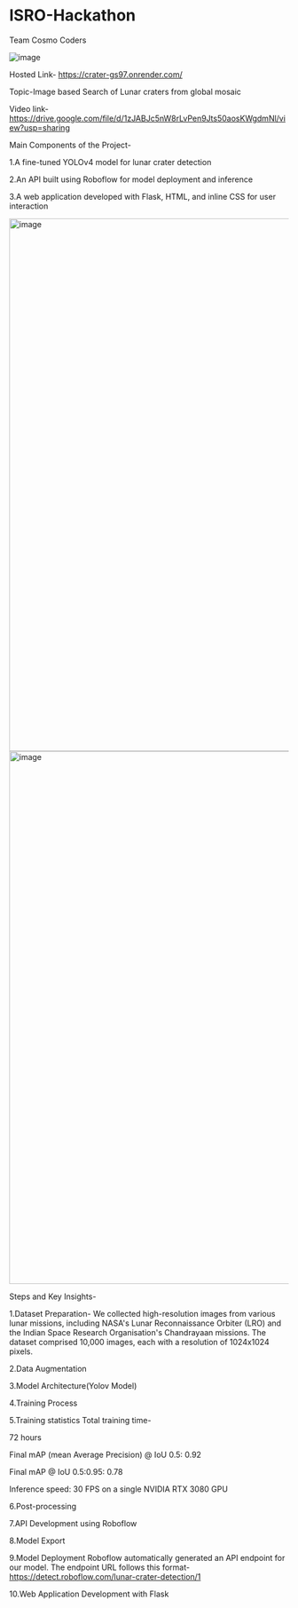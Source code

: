 # ISRO-Hackathon
Team Cosmo Coders

![image](https://github.com/user-attachments/assets/9c5b5540-1a33-4827-808a-0dc94b9dcc7c)

Hosted Link- https://crater-gs97.onrender.com/

Topic-Image based Search of Lunar craters from global mosaic

Video link-https://drive.google.com/file/d/1zJABJc5nW8rLvPen9Jts50aosKWgdmNl/view?usp=sharing

Main Components of the Project-

1.A fine-tuned YOLOv4 model for lunar crater detection

2.An API built using Roboflow for model deployment and inference

3.A web application developed with Flask, HTML, and inline CSS for user interaction

<img width="960" alt="image" src="https://github.com/user-attachments/assets/33afdd10-1183-48a7-9f53-618ba3016742">
<img width="960" alt="image" src="https://github.com/user-attachments/assets/70bbe488-0f35-4f90-bd06-3d030d9c08a6">

  Steps and Key Insights-
  
  1.Dataset Preparation-
  We collected high-resolution images from various lunar missions, including NASA's Lunar Reconnaissance Orbiter (LRO) and the Indian Space Research Organisation's 
  Chandrayaan missions. The dataset comprised 10,000 images, each with a resolution of 1024x1024 pixels.

  2.Data Augmentation

  3.Model Architecture(Yolov Model)

  4.Training Process

  5.Training statistics
  Total training time-
  
  72 hours
  
  Final mAP (mean Average Precision) @ IoU 0.5: 0.92
  
  Final mAP @ IoU 0.5:0.95: 0.78
  
  Inference speed: 30 FPS on a single NVIDIA RTX 3080 GPU

 6.Post-processing

 7.API Development using Roboflow

 8.Model Export

 9.Model Deployment
 Roboflow automatically generated an API endpoint for our model. The endpoint URL follows this format-
 https://detect.roboflow.com/lunar-crater-detection/1

 10.Web Application Development with Flask



